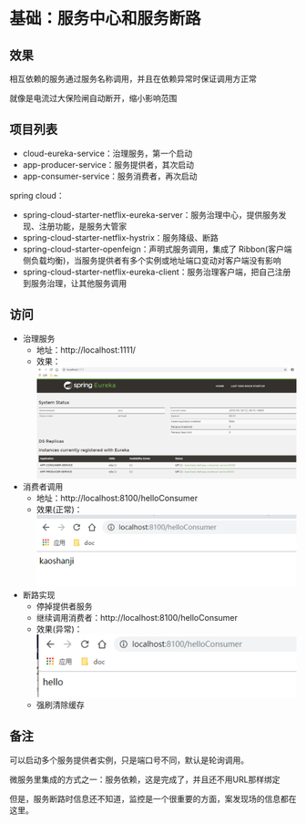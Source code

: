 #   基础：服务中心和服务断路


##  效果

相互依赖的服务通过服务名称调用，并且在依赖异常时保证调用方正常

就像是电流过大保险闸自动断开，缩小影响范围

##  项目列表
-   cloud-eureka-service：治理服务，第一个启动
-   app-producer-service：服务提供者，其次启动
-   app-consumer-service：服务消费者，再次启动

spring cloud：
-   spring-cloud-starter-netflix-eureka-server：服务治理中心，提供服务发现、注册功能，是服务大管家
-   spring-cloud-starter-netflix-hystrix：服务降级、断路
-   spring-cloud-starter-openfeign：声明式服务调用，集成了 Ribbon(客户端侧负载均衡)，当服务提供者有多个实例或地址端口变动对客户端没有影响
-   spring-cloud-starter-netflix-eureka-client：服务治理客户端，把自己注册到服务治理，让其他服务调用

##  访问
-   治理服务
    -   地址：http://localhost:1111/
    -   效果：![20190516113858](../images/20190516113858.png)
-   消费者调用
    -   地址：http://localhost:8100/helloConsumer
    -   效果(正常)：![20190516114423](../images/20190516114423.png)
-   断路实现
    -   停掉提供者服务
    -   继续调用消费者：http://localhost:8100/helloConsumer
    -   效果(异常)：![20190516114645](../images/20190516114645.png)
    -   强刷清除缓存

##  备注
可以启动多个服务提供者实例，只是端口号不同，默认是轮询调用。

微服务里集成的方式之一：服务依赖，这是完成了，并且还不用URL那样绑定

但是，服务断路时信息还不知道，监控是一个很重要的方面，案发现场的信息都在这里。

